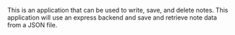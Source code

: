 



  This is an application that can be used to write, save, and delete notes. This application will use an express backend and save and retrieve note data from a JSON file.





